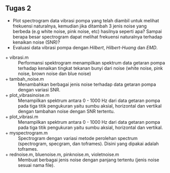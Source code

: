 ## Tugas 2
- Plot spectrogram data vibrasi pompa yang telah diambil untuk melihat frekuensi naturalnya, kemudian jika ditambah 3 jenis noise yang berbeda (e.g white noise, pink noise, etc) hasilnya seperti apa? Sampai berapa besar spectrogram dapat melihat frekuensi naturalnya terhadap kenaikan noise (SNR)?
- Evaluasi data vibrasi pompa dengan *Hilbert*, *Hilbert-Huang* dan *EMD*.
<dl>
    <dt>+ vibrasi.m
    <dd>Performansi spektrogram menampilkan spektrum data getaran pompa terhadap kenaikan tingkat tekanan bunyi dari noise (white noise, pink noise, brown noise dan blue noise)
    <dt>+ tambah_noise.m
    <dd>Menambahkan berbagai jenis noise terhadap data getaran pompa dengan variasi SNR.
    <dt>+ plot_vibrasinoise.m
    <dd>Menampilkan spektrum antara 0 - 1000 Hz dari data getaran pompa pada tiga titik pengukuran yaitu sumbu aksial, horizontal dan vertikal dengan tambahan noise dengan SNR tertentu.
    <dt>+ plot_vibrasi.m
    <dd>Menampilkan spektrum antara 0 - 1000 Hz dari data getaran pompa pada tiga titik pengukuran yaitu sumbu aksial, horizontal dan vertikal.
    <dt>+ myspectrogram.m
    <dd>Spectrogram dengan variasi metode perolehan spectrum (spectrogram, specgram, dan toframes). Disini yang dipakai adalah toframes.
    <dt>+ rednoise.m, bluenoise.m, pinknoise.m, violetnoise.m
    <dd>Membuat berbagai jenis noise dengan panjang tertentu (jenis noise sesuai nama file).
</dl>
